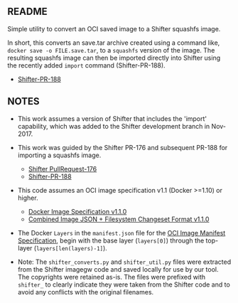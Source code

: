 README
------

Simple utility to convert an OCI saved image to a Shifter squashfs image.

In short, this converts an save.tar archive created using a command like,
`docker save -o FILE.save.tar`, to a `squashfs` version of the image.  The
resulting squashfs image can then be imported directly into Shifter using
the recently added `import` command (Shifter-PR-188).

 - [Shifter-PR-188](https://github.com/NERSC/shifter/pull/188)


NOTES
-----
 - This work assumes a version of Shifter that includes the 'import' capability,
   which was added to the Shifter development branch in Nov-2017.

 - This work was guided by the Shifter PR-176 and subsequent PR-188 for
   importing a squashfs image.
    - [Shifter PullRequest-176](https://github.com/NERSC/shifter/pull/176)
    - [Shifter-PR-188](https://github.com/NERSC/shifter/pull/188)

 - This code assumes an OCI image specification v1.1 (Docker >=1.10) or higher.
    - [Docker Image Specification v1.1.0](https://github.com/docker/docker-ce/blob/master/components/engine/image/spec/v1.1.md)
    - [Combined Image JSON + Filesystem Changeset Format v1.1.0](https://github.com/docker/docker-ce/blob/master/components/engine/image/spec/v1.1.md#combined-image-json--filesystem-changeset-format)

 - The Docker `Layers` in the `manifest.json` file for the [OCI Image Manifest Specification](https://github.com/opencontainers/image-spec/blob/master/manifest.md),
   begin with the base layer (`layers[0]`) through the top-layer
   (`layers[len(layers)-1]`).

 - Note: The `shifter_converts.py` and `shifter_util.py` files were extracted
   from the Shifter imagegw code and saved locally for use by our tool.
   The copyrights were retained as-is.  The files were prefixed with
   `shifter_` to clearly indicate they were taken from the Shifter code and
   to avoid any conflicts with the original filenames.
